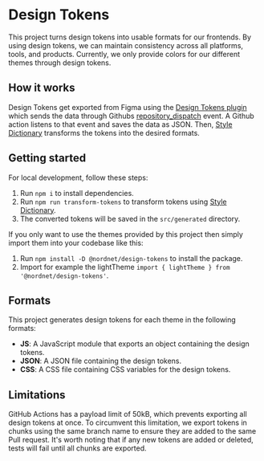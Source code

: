# Design Tokens

This project turns design tokens into usable formats for our frontends. By using design tokens, we can maintain consistency across all platforms, tools, and products. Currently, we only provide colors for our different themes through design tokens.

## How it works

Design Tokens get exported from Figma using the [Design Tokens plugin](https://www.figma.com/community/plugin/888356646278934516/Design-Tokens) which sends the data through Githubs [repository_dispatch](https://docs.github.com/en/actions/using-workflows/events-that-trigger-workflows#repository_dispatch) event. A Github action listens to that event and saves the data as JSON. Then, [Style Dictionary](<[https://amzn.github.io/style-dictionary/](https://amzn.github.io/style-dictionary/#/README)>) transforms the tokens into the desired formats.

## Getting started

For local development, follow these steps:

1. Run `npm i` to install dependencies.
2. Run `npm run transform-tokens` to transform tokens using [Style Dictionary](https://amzn.github.io/style-dictionary/#/README).
3. The converted tokens will be saved in the `src/generated` directory.

If you only want to use the themes provided by this project then simply import them into your codebase like this:

1. Run `npm install -D @nordnet/design-tokens` to install the package.
2. Import for example the lightTheme `import { lightTheme } from '@nordnet/design-tokens'`.

## Formats

This project generates design tokens for each theme in the following formats:

- **JS**: A JavaScript module that exports an object containing the design tokens.
- **JSON**: A JSON file containing the design tokens.
- **CSS**: A CSS file containing CSS variables for the design tokens.

## Limitations

GitHub Actions has a payload limit of 50kB, which prevents exporting all design tokens at once. To circumvent this limitation, we export tokens in chunks using the same branch name to ensure they are added to the same Pull request. It's worth noting that if any new tokens are added or deleted, tests will fail until all chunks are exported.
